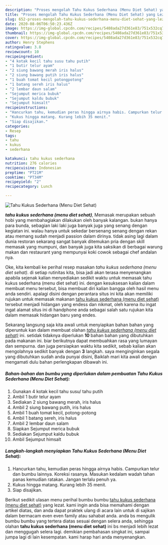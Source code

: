 ```yaml
---
description: "Proses mengolah Tahu Kukus Sederhana (Menu Diet Sehat) yang Lezat"
title: "Proses mengolah Tahu Kukus Sederhana (Menu Diet Sehat) yang Lezat"
slug: 652-proses-mengolah-tahu-kukus-sederhana-menu-diet-sehat-yang-lezat
date: 2020-08-06T06:50:23.436Z
image: https://img-global.cpcdn.com/recipes/5408ada27d361e83/751x532cq70/tahu-kukus-sederhana-menu-diet-sehat-foto-resep-utama.jpg
thumbnail: https://img-global.cpcdn.com/recipes/5408ada27d361e83/751x532cq70/tahu-kukus-sederhana-menu-diet-sehat-foto-resep-utama.jpg
cover: https://img-global.cpcdn.com/recipes/5408ada27d361e83/751x532cq70/tahu-kukus-sederhana-menu-diet-sehat-foto-resep-utama.jpg
author: Henry Stephens
ratingvalue: 3.8
reviewcount: 10
recipeingredient:
- "4 kotak kecil tahu susu tahu putih"
- "1 butir telur ayam"
- "2 siung bawang merah iris halus"
- "2 siung bawang putih iris halus"
- "1 buah tomat kecil potongpotong"
- "1 batang sereh iris halus"
- "2 lembar daun salam"
- "Sejumput merica bubuk"
- "Sejumput kaldu bubuk"
- "Sejumput himsalt"
recipeinstructions:
- "Hancurkan tahu, kemudian peras hingga airnya habis. Campurkan telur dan bumbu lainnya. Koreksi rasanya. Masukan kedalam wadah tahan panas kemudian ratakan. Jangan terlalu penuh ya."
- "Kukus hingga matang. Kurang lebih 35 menit."
- "Siap disajikan."
categories:
- Resep
tags:
- tahu
- kukus
- sederhana

katakunci: tahu kukus sederhana 
nutrition: 276 calories
recipecuisine: Indonesian
preptime: "PT21M"
cooktime: "PT34M"
recipeyield: "2"
recipecategory: Lunch

---
```



![Tahu Kukus Sederhana (Menu Diet Sehat)](https://img-global.cpcdn.com/recipes/5408ada27d361e83/751x532cq70/tahu-kukus-sederhana-menu-diet-sehat-foto-resep-utama.jpg)

<b><i>tahu kukus sederhana (menu diet sehat)</i></b>, Memasak merupakan sebuah hobi yang membahagiakan dilakukan oleh banyak kalangan. bukan hanya para bunda, sebagian laki laki juga banyak juga yang senang dengan kegiatan ini. walau hanya untuk sekedar bersenang senang dengan rekan atau memang sudah menjadi passion dalam dirinya. tidak asing lagi dalam dunia restoran sekarang sangat banyak ditemukan pria dengan skill memasak yang mumpuni, dan banyak juga kita saksikan di berbagai warung makan dan restaurant yang mempunyai koki cowok sebagai chef andalan nya.



Oke, kita kembali ke perihal resep masakan <i>tahu kukus sederhana (menu diet sehat)</i>. di setiap rutinitas kita, bisa jadi akan terasa menyenangkan apabila sejenak kalian menyediakan sedikit waktu untuk memasak tahu kukus sederhana (menu diet sehat) ini. dengan kesuksesan kalian dalam membuat menu tersebut, bisa membuat diri kalian bangga oleh hasil menu anda sendiri. apalagi disini dengan perantara situs ini kita akan memiliki rujukan untuk memasak makanan <u>tahu kukus sederhana (menu diet sehat)</u> tersebut menjadi hidangan yang endess dan nikmat, oleh karena itu ingat ingat alamat situs ini di handphone anda sebagai salah satu rujukan kita dalam memasak hidangan baru yang endes.


Sekarang langsung saja kita awali untuk menyiapkan bahan bahan yang diperuntuk kan dalam membuat olahan <u><i>tahu kukus sederhana (menu diet sehat)</i></u> ini. setidak tidaknya diperlukan <b>10</b> bahan bahan yang dibutuhkan pada makanan ini. biar berikutnya dapat membuahkan rasa yang lumayan dan sempurna. dan juga persiapkan waktu kita sedikit, sebab kalian akan mengolahnya sedikit banyak dengan <b>3</b> langkah. saya menginginkan segala yang dibutuhkan sudah anda punyai disini, Baiklah mari kita awali dengan mengamati dulu bahan perlengkapan dibawah ini.

<!--inarticleads1-->

##### Bahan-bahan dan bumbu yang diperlukan dalam pembuatan Tahu Kukus Sederhana (Menu Diet Sehat):

1. Gunakan 4 kotak kecil tahu susu/ tahu putih
1. Ambil 1 butir telur ayam
1. Sediakan 2 siung bawang merah, iris halus
1. Ambil 2 siung bawang putih, iris halus
1. Ambil 1 buah tomat kecil, potong-potong
1. Ambil 1 batang sereh, iris halus
1. Ambil 2 lembar daun salam
1. Siapkan Sejumput merica bubuk
1. Sediakan Sejumput kaldu bubuk
1. Ambil Sejumput himsalt




<!--inarticleads2-->

##### Langkah-langkah menyiapkan Tahu Kukus Sederhana (Menu Diet Sehat):

1. Hancurkan tahu, kemudian peras hingga airnya habis. Campurkan telur dan bumbu lainnya. Koreksi rasanya. Masukan kedalam wadah tahan panas kemudian ratakan. Jangan terlalu penuh ya.
1. Kukus hingga matang. Kurang lebih 35 menit.
1. Siap disajikan.




Berikut sedikit ulasan menu perihal bumbu bumbu <u>tahu kukus sederhana (menu diet sehat)</u> yang lezat. kami ingin anda bisa memahami dengan artikel diatas, dan anda dapat praktek ulang di acara lain untuk di sajikan dalam bermacam even even family atau sahabat anda. anda bs mengulik bumbu bumbu yang tertera diatas sesuai dengan selera anda, sehingga olahan <b>tahu kukus sederhana (menu diet sehat)</b> ini bs menjadi lebih lezat dan menggugah selera lagi. demikian pembahasan singkat ini, sampai jumpa lagi di lain kesempatan. kami harap hari anda menyenangkan.
